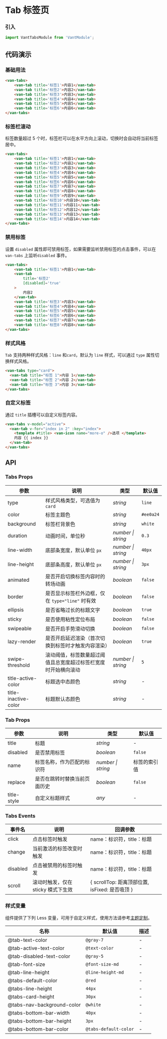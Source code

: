 # Tab 标签页

### 引入

```js
import VantTabsModule from 'VantModule';
```

## 代码演示

### 基础用法


```html
<van-tabs>
    <van-tab title='标签1'>内容1</van-tab>
    <van-tab title='标签2'>内容2</van-tab>
    <van-tab title='标签3'>内容3</van-tab>
    <van-tab title='标签4'>内容4</van-tab>
    <van-tab title='标签5'>内容5</van-tab>
    <van-tab title='标签6'>内容6</van-tab>
</van-tabs>
```





### 标签栏滚动

标签数量超过 5 个时，标签栏可以在水平方向上滚动，切换时会自动将当前标签居中。

```html
<van-tabs>
    <van-tab title='标签1'>内容1</van-tab>
    <van-tab title='标签2'>内容2</van-tab>
    <van-tab title='标签3'>内容3</van-tab>
    <van-tab title='标签4'>内容4</van-tab>
    <van-tab title='标签5'>内容5</van-tab>
    <van-tab title='标签6'>内容6</van-tab>
    <van-tab title='标签7'>内容7</van-tab>
    <van-tab title='标签8'>内容8</van-tab>
    <van-tab title='标签9'>内容9</van-tab>
    <van-tab title='标签10'>内容10</van-tab>
    <van-tab title='标签11'>内容11</van-tab>
    <van-tab title='标签12'>内容12</van-tab>
    <van-tab title='标签13'>内容13</van-tab>
    <van-tab title='标签14'>内容14</van-tab>
</van-tabs>
```

### 禁用标签

设置 `disabled` 属性即可禁用标签，如果需要监听禁用标签的点击事件，可以在 `van-tabs` 上监听`disabled` 事件。

```html
<van-tabs>
    <van-tab title='标签1'>内容1</van-tab>
    <van-tab
        title='标签2'
        [disabled]='true'
    >
        内容2
    </van-tab>
    <van-tab title='标签3'>内容3</van-tab>
    <van-tab title='标签4'>内容4</van-tab>
    <van-tab title='标签5'>内容5</van-tab>
    <van-tab title='标签6'>内容6</van-tab>
    <van-tab title='标签7'>内容7</van-tab>
    <van-tab title='标签8'>内容8</van-tab>
</van-tabs>
```



### 样式风格

`Tab` 支持两种样式风格：`line` 和`card`，默认为 `line` 样式，可以通过 `type` 属性切换样式风格。

```html
<van-tabs type="card">
  <van-tab title="标签 1">内容 1</van-tab>
  <van-tab title="标签 2">内容 2</van-tab>
  <van-tab title="标签 3">内容 3</van-tab>
</van-tabs>
```




### 自定义标签

通过 `title` 插槽可以自定义标签内容。

```html
<van-tabs v-model="active">
  <van-tab v-for="index in 2" :key="index">
    <template #title> <van-icon name="more-o" />选项 </template>
    内容 {{ index }}
  </van-tab>
</van-tabs>
```








## API

### Tabs Props

| 参数 | 说明 | 类型 | 默认值 |
| --- | --- | --- | --- |
| type | 样式风格类型，可选值为 `card` | _string_ | `line` |
| color | 标签主题色 | _string_ | `#ee0a24` |
| background | 标签栏背景色 | _string_ | `white` |
| duration | 动画时间，单位秒 | _number \| string_ | `0.3` |
| line-width | 底部条宽度，默认单位 `px` | _number \| string_ | `40px` |
| line-height | 底部条高度，默认单位 `px` | _number \| string_ | `3px` |
| animated | 是否开启切换标签内容时的转场动画 | _boolean_ | `false` |
| border | 是否显示标签栏外边框，仅在 `type="line"` 时有效 | _boolean_ | `false` |
| ellipsis | 是否省略过长的标题文字 | _boolean_ | `true` |
| sticky | 是否使用粘性定位布局 | _boolean_ | `false` |
| swipeable | 是否开启手势滑动切换 | _boolean_ | `false` |
| lazy-render | 是否开启延迟渲染（首次切换到标签时才触发内容渲染） | _boolean_ | `true` |
| swipe-threshold | 滚动阈值，标签数量超过阈值且总宽度超过标签栏宽度时开始横向滚动 | _number \| string_ | `5` |
| title-active-color | 标题选中态颜色 | _string_ | - |
| title-inactive-color | 标题默认态颜色 | _string_ | - |

### Tab Props

| 参数 | 说明 | 类型 | 默认值 |
| --- | --- | --- | --- |
| title | 标题 | _string_ | - |
| disabled | 是否禁用标签 | _boolean_ | `false` |
| name | 标签名称，作为匹配的标识符 | _number \| string_ | 标签的索引值 |
| replace | 是否在跳转时替换当前页面历史 | _boolean_ | `false` |
| title-style | 自定义标题样式 | _any_ | - |

### Tabs Events

| 事件名 | 说明 | 回调参数 |
| --- | --- | --- |
| click | 点击标签时触发 | name：标识符，title：标题 |
| change | 当前激活的标签改变时触发 | name：标识符，title：标题 |
| disabled | 点击被禁用的标签时触发 | name：标识符，title：标题 |
| scroll | 滚动时触发，仅在 sticky 模式下生效 | { scrollTop: 距离顶部位置, isFixed: 是否吸顶 } |



### 样式变量

组件提供了下列 Less 变量，可用于自定义样式，使用方法请参考[主题定制](#/zh-CN/theme)。

| 名称                       | 默认值                | 描述 |
| -------------------------- | --------------------- | ---- |
| @tab-text-color            | `@gray-7`             | -    |
| @tab-active-text-color     | `@text-color`         | -    |
| @tab-disabled-text-color   | `@gray-5`             | -    |
| @tab-font-size             | `@font-size-md`       | -    |
| @tab-line-height           | `@line-height-md`     | -    |
| @tabs-default-color        | `@red`                | -    |
| @tabs-line-height          | `44px`                | -    |
| @tabs-card-height          | `30px`                | -    |
| @tabs-nav-background-color | `@white`              | -    |
| @tabs-bottom-bar-width     | `40px`                | -    |
| @tabs-bottom-bar-height    | `3px`                 | -    |
| @tabs-bottom-bar-color     | `@tabs-default-color` | -    |

